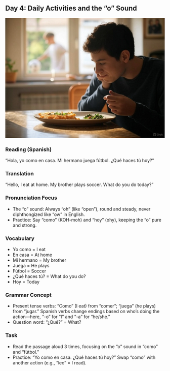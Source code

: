 ## Day 4: Daily Activities and the “o” Sound

![Yo como en casa. Mi hermano juega fútbol.](../images/4.jpg)

### Reading (Spanish)
“Hola, yo como en casa. Mi hermano juega fútbol. ¿Qué haces tú hoy?”

### Translation  
“Hello, I eat at home. My brother plays soccer. What do you do today?”

### Pronunciation Focus

- The “o” sound: Always “oh” (like “open”), round and steady, never diphthongized like “ow” in English.
- Practice: Say “como” (KOH-moh) and “hoy” (ohy), keeping the “o” pure and strong.

### Vocabulary

- Yo como = I eat
- En casa = At home
- Mi hermano = My brother
- Juega = He plays
- Fútbol = Soccer
- ¿Qué haces tú? = What do you do?
- Hoy = Today

### Grammar Concept

- Present tense verbs: “Como” (I eat) from “comer”; “juega” (he plays) from “jugar.” Spanish verbs change endings based on who’s doing the action—here, “-o” for “I” and “-a” for “he/she.”
- Question word: “¿Qué?” = What?

### Task

- Read the passage aloud 3 times, focusing on the “o” sound in “como” and “fútbol.”
- Practice: “Yo como en casa. ¿Qué haces tú hoy?” Swap “como” with another action (e.g., “leo” = I read).
